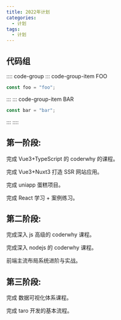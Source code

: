 ```yaml
---
title: 2022年计划
categories:
  - 计划
tags:
  - 计划
---
```


## 代码组

:::: code-group
::: code-group-item FOO

```js
const foo = "foo";
```

:::
::: code-group-item BAR

```js
const bar = "bar";
```

:::
::::

## 第一阶段:

完成 Vue3+TypeScript 的 coderwhy 的课程。

完成 Vue3+Nuxt3 打造 SSR 网站应用。

完成 uniapp 蛋糕项目。

完成 React 学习 + 案例练习。

## 第二阶段:

完成深入 js 高级的 coderwhy 课程。

完成深入 nodejs 的 coderwhy 课程。

前端主流布局系统进阶与实战。

## 第三阶段:

完成 数据可视化体系课程。

完成 taro 开发的基本流程。
